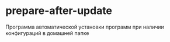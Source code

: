 # prepare-after-update
Программа автоматической установки программ при наличии конфигураций в домашней папке
